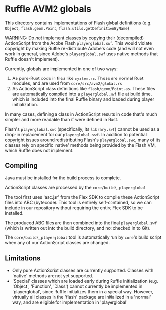 # Ruffle AVM2 globals

This directory contains implementations of Flash global
definitions (e.g. `Object`, `flash.geom.Point`, `flash.utils.getDefinitionByName`)

WARNING: Do *not* implement classes by copying their (decompiled) ActionScript
from the Adobe Flash `playerglobal.swf`. This would violate copyright by making
Ruffle re-distribute Adobe's code (and will not even work in general, since
Adobe's `playerglobal.swf` uses native methods that Ruffle doesn't implement).

Currently, globals are implemented in one of two ways:
1) As pure-Rust code in files like `system.rs`. These are normal Rust
   modules, and are used from `core/src/avm2/global.rs`
2) As ActionScript class definitions like `flash/geom/Point.as`.
   These files are automatically compiled into a `playerglobal.swf`
   file at build time, which is included into the final Ruffle binary
   and loaded during player initialization.

In many cases, defining a class in ActionScript results in
code that's much simpler and more readable than if were
defined in Rust.

Flash's `playerglobal.swc` (specifically, its `library.swf`)
cannot be used as a drop-in replacement for our `playerglobal.swf`.
In addition to potential copyright issues around redistributing Flash's `playerglobal.swc`,
many of its classes rely on specific 'native' methods being provided
by the Flash VM, which Ruffle does not implement.

## Compiling

Java must be installed for the build process to complete.

ActionScript classes are processed by the `core/build\_playerglobal`

The tool first uses 'asc.jar'
from the Flex SDK to compile these ActionScript files into
ABC (bytecode). This tool is entirely self-contained, so we can
include in our repository without requiring the entire Flex SDK
to be installed.

The produced ABC files are then combined into the final
`playerglobal.swf` (which is written out into the build directory,
and not checked in to Git).

The `core/build\_playerglobal` tool is automatically run by `core`'s build script
when any of our ActionScript classes are changed.

## Limitations

* Only pure ActionScript classes are currently supported. Classes with
'native' methods are not yet supported.
* 'Special' classes which are loaded early during Ruffle initialization
(e.g. 'Object', 'Function', 'Class') cannot currently
be implemented in 'playerglobal', since Ruffle initializes them in a special
way. However, virtually all classes in the 'flash' package are initialized
in a 'normal' way, and are eligible for implementation in 'playerglobal'
